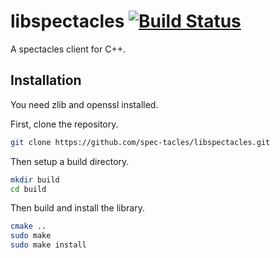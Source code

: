 # libspectacles [![Build Status](https://travis-ci.org/spec-tacles/libspectacles.svg?branch=master)](https://travis-ci.org/spec-tacles/libspectacles)
A spectacles client for C++.

## Installation
You need zlib and openssl installed.

First, clone the repository.
```sh
git clone https://github.com/spec-tacles/libspectacles.git
```

Then setup a build directory.
```sh
mkdir build
cd build
```

Then build and install the library.
```sh
cmake ..
sudo make
sudo make install
```
